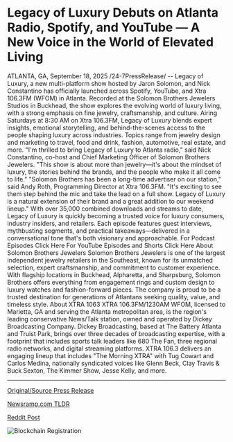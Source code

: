 # Legacy of Luxury Debuts on Atlanta Radio, Spotify, and YouTube — A New Voice in the World of Elevated Living

ATLANTA, GA, September 18, 2025 /24-7PressRelease/ -- Legacy of Luxury, a new multi-platform show hosted by Jaron Solomon, and Nick Constantino has officially launched across Spotify, YouTube, and Xtra 106.3FM (WFOM) in Atlanta. Recorded at the Solomon Brothers Jewelers Studios in Buckhead, the show explores the evolving world of luxury living, with a strong emphasis on fine jewelry, craftsmanship, and culture.  Airing Saturdays at 8:30 AM on Xtra 106.3FM, Legacy of Luxury blends expert insights, emotional storytelling, and behind-the-scenes access to the people shaping luxury across industries. Topics range from jewelry design and marketing to travel, food and drink, fashion, automotive, real estate, and more.  "I'm thrilled to bring Legacy of Luxury to Atlanta radio," said Nick Constantino, co-host and Chief Marketing Officer of Solomon Brothers Jewelers. "This show is about more than jewelry—it's about the mindset of luxury, the stories behind the brands, and the people who make it all come to life."  "Solomon Brothers has been a long-time advertiser on our station," said Andy Roth, Programming Director at Xtra 106.3FM. "It's exciting to see them step behind the mic and take the lead on a full show. Legacy of Luxury is a natural extension of their brand and a great addition to our weekend lineup."  With over 35,000 combined downloads and streams to date, Legacy of Luxury is quickly becoming a trusted voice for luxury consumers, industry insiders, and retailers. Each episode features guest interviews, mythbusting segments, and practical takeaways—delivered in a conversational tone that's both visionary and approachable.  For Podcast Episodes Click Here  For YouTube Episodes and Shorts Click Here  About Solomon Brothers Jewelers Solomon Brothers Jewelers is one of the largest independent jewelry retailers in the Southeast, known for its unmatched selection, expert craftsmanship, and commitment to customer experience. With flagship locations in Buckhead, Alpharetta, and Sharpsburg, Solomon Brothers offers everything from engagement rings and custom design to luxury watches and fashion-forward pieces. The company is proud to be a trusted destination for generations of Atlantans seeking quality, value, and timeless style.  About XTRA 1063 XTRA 106.3FM/1230AM WFOM, licensed to Marietta, GA and serving the Atlanta metropolitan area, is the region's leading conservative News/Talk station, owned and operated by Dickey Broadcasting Company. Dickey Broadcasting, based at The Battery Atlanta and Truist Park, brings over three decades of broadcasting expertise, with a footprint that includes sports talk leaders like 680 The Fan, three regional radio networks, and digital streaming platforms. XTRA 106.3 delivers an engaging lineup that includes "The Morning XTRA" with Tug Cowart and Carlos Medina, nationally syndicated voices like Glenn Beck, Clay Travis & Buck Sexton, The Kimmer Show, Jesse Kelly, and more. 

---

[Original/Source Press Release](https://www.24-7pressrelease.com/press-release/526924/legacy-of-luxury-debuts-on-atlanta-radio-spotify-and-youtube-a-new-voice-in-the-world-of-elevated-living)
                    

[Newsramp.com TLDR](https://newsramp.com/curated-news/legacy-of-luxury-show-launches-on-multiple-platforms-with-35k-streams/230e1c6a6e2edd4a3bd888c252b4d87b) 

 



[Reddit Post](https://www.reddit.com/r/Lifestyle_Culture/comments/1nk1u6g/legacy_of_luxury_show_launches_on_multiple/) 



![Blockchain Registration](https://cdn.newsramp.app/24-7PressRelease/qrcode/259/18/iconbmJt.webp)